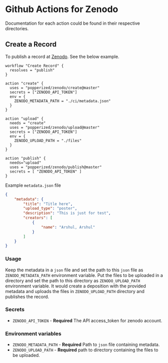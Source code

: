 # Github Actions for Zenodo
Documentation for each action could be found in their respective directories.

## Create a Record 
To publish a record at [Zenodo](https://zenodo.org/). See the below example.
```hcl
workflow "Create Record" {
  resolves = "publish"
}

action "create" {
  uses = "popperized/zenodo/create@master"
  secrets = ["ZENODO_API_TOKEN"]
  env = {
    ZENODO_METADATA_PATH = "./ci/metadata.json"
  }
}

action "upload" {
  needs = "create"
  uses = "popperized/zenodo/upload@master"
  secrets = ["ZENODO_API_TOKEN"]
  env = {
    ZENODO_UPLOAD_PATH = "./files"
  }
}

action "publish" {
  needs="upload"
  uses = "popperized/zenodo/publish@master"
  secrets = [ "ZENODO_API_TOKEN" ]
}
```
Example `metadata.json` file
```json
{
    "metadata": {
        "title": "Title here",
        "upload_type": "poster",
        "description": "This is just for test",
        "creators": [
            {
                "name": "Arshul, Arshul"
            }
        ]
    }
}
```
### Usage
Keep the metadata in a `json` file and set the path to this `json` file as `ZENODO_METADATA_PATH` environment variable.
Put the files to be uploaded in a directory and set the path to this directory as `ZENODO_UPLOAD_PATH` environment variable.
It would create a deposition with the provided metadata and uploads the files in `ZENODO_UPLOAD_PATH` directory and publishes the record.
### Secrets
* `ZENODO_API_TOKEN` - **Required** The API access_token for zenodo account.

### Environment variables
* `ZENODO_METADATA_PATH` - **Required** Path to `json` file containing metadata.
* `ZENODO_UPLOAD_PATH` - **Required** path to directory containing the files to be uploaded.